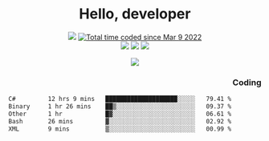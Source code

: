 # <div align='center' >Hello, developer</div>

<div align='center'>
  <a ><img src="https://img.shields.io/badge/dynamic/json?url=https%3A%2F%2Fapi.swo.moe%2Fstats%2Fgithub%2FFree-Aaron-Li&query=count&color=181717&label=GitHub&labelColor=282c34&logo=github&suffix=+follows&cacheSeconds=3600"></a>
  <a href="https://wakatime.com/@fe40087f-8eae-48dc-9950-ad0633db1591"><img src="https://wakatime.com/badge/user/fe40087f-8eae-48dc-9950-ad0633db1591.svg" alt="Total time coded since Mar 9 2022" /></a>
</div>
<div align='center'>
  <a><img src="https://img.shields.io/badge/c%2Fc%2B%2B%2Fc%23-%2375664d"></a> 
  <a><img src="https://img.shields.io/badge/Kotlin%20-%20%2375664D"></a> 
  <a><img src="https://img.shields.io/badge/Shell-75664D"></a> 
</div>

<p align="center">
  <img src="https://readme-typing-svg.demolab.com/?lines=你好!+开发者;Hello!+ developer&font=Fira%20Code&center=true&width=380&height=50&duration=4000&pause=1000">
</p>


<div align='right'>
  <h3>Coding</h3>
</div>

<!--START_SECTION:waka-->

```txt
C#         12 hrs 9 mins   ████████████████████░░░░░   79.41 %
Binary     1 hr 26 mins    ██▒░░░░░░░░░░░░░░░░░░░░░░   09.37 %
Other      1 hr            █▓░░░░░░░░░░░░░░░░░░░░░░░   06.61 %
Bash       26 mins         ▓░░░░░░░░░░░░░░░░░░░░░░░░   02.92 %
XML        9 mins          ▒░░░░░░░░░░░░░░░░░░░░░░░░   00.99 %
```

<!--END_SECTION:waka-->





